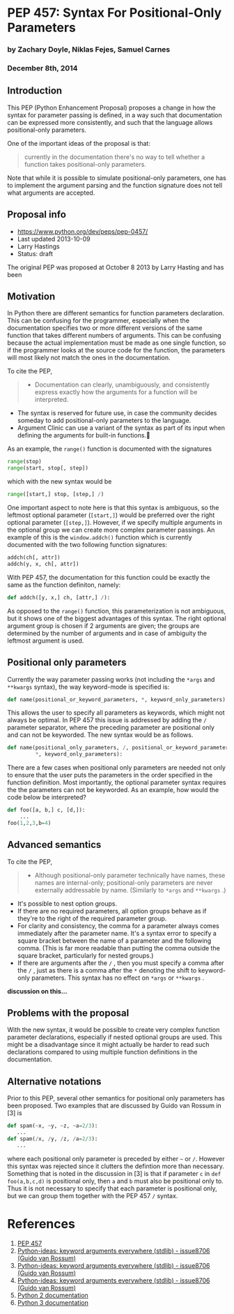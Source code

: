 PEP 457: Syntax For Positional-Only Parameters
===============

### by Zachary Doyle, Niklas Fejes, Samuel Carnes
### December 8th, 2014

## Introduction
This PEP (Python Enhancement Proposal) proposes a change in how the syntax for parameter passing is
defined, in a way such that documentation can be expressed more consistently, and such that
the language allows positional-only parameters.

One of the important ideas of the proposal is that:
> currently in the documentation there's no way to tell whether a function takes positional-only parameters. 

Note that while it is possible to simulate positional-only parameters, one has to implement the argument parsing and the function signature does not tell what arguments are accepted.

## Proposal info
* https://www.python.org/dev/peps/pep-0457/
* Last updated 2013-10-09
* Larry Hastings <larry at hastings.org>
* Status: draft

The original PEP was proposed at October 8 2013 by Larry Hasting and has been 

## Motivation
In Python there are different semantics for function parameters declaration. This can be confusing for the programmer, especially when the documentation specifies two or more different versions of the same function that takes different numbers of arguments. This can be confusing because the actual implementation must be made as one single function, so if the programmer looks at the source code for the function, the parameters will most likely not match the ones in the documentation.

To cite the PEP,
> * Documentation can clearly, unambiguously, and consistently express exactly how the arguments for a function will be interpreted.
* The syntax is reserved for future use, in case the community decides someday to add positional-only parameters to the language.
* Argument Clinic can use a variant of the syntax as part of its input when defining the arguments for built-in functions.


As an example, the `range()` function is documented with the signatures
```python
range(stop)
range(start, stop[, step])
```
which with the new syntax would be
```python
range([start,] stop, [step,] /)
```

One important aspect to note here is that this syntax is ambiguous, so the leftmost optional parameter (`[start,]`) would be preferred over the right optional parameter (`[step,]`). However, if we specify multiple arguments in the optional group we can create more complex parameter passings. An example of this is the `window.addch()` function which is currently documented with the two following function signatures:
```python
addch(ch[, attr])
addch(y, x, ch[, attr])
```
With PEP 457, the documentation for this function could be exactly the same as the function definiton, namely:
```python
def addch([y, x,] ch, [attr,] /):
```

As opposed to the `range()` function, this parameterization is not ambiguous, but it shows one of the biggest advantages of this syntax. The right optional argument group is chosen if 2 arguments are given; the groups are determined by the number of arguments and in case of ambiguity the leftmost argument is used.


## Positional only parameters
Currently the way parameter passing works (not including the `*args` and `**kwargs` syntax), the way keyword-mode is specified is:
```python
def name(positional_or_keyword_parameters, *, keyword_only_parameters):
```
This allows the user to specify all parameters as keywords, which might not always be optimal. In PEP 457 this issue is addressed by adding the `/` parameter separator, where the preceding parameter are positional only and can not be keyworded. The new syntax would be as follows.
```python
def name(positional_only_parameters, /, positional_or_keyword_parameters,
         *, keyword_only_parameters):
```

There are a few cases when positional only parameters are needed not only to ensure that the user puts the parameters in the order specified in the function definition. Most importantly, the optional parameter syntax requires the the parameters can not be keyworded. As an example, how would the code below be interpreted?
```python
def foo([a, b,] c, [d,]):
    ...
foo(1,2,3,b=4)
```

## Advanced semantics
To cite the PEP,
> * Although positional-only parameter technically have names, these names are internal-only; positional-only parameters are never externally addressable by name. (Similarly to `*args` and `**kwargs` .)
* It's possible to nest option groups.
* If there are no required parameters, all option groups behave as if they're to the right of the required parameter group.
* For clarity and consistency, the comma for a parameter always comes immediately after the parameter name. It's a syntax error to specify a square bracket between the name of a parameter and the following comma. (This is far more readable than putting the comma outside the square bracket, particularly for nested groups.)
* If there are arguments after the `/` , then you must specify a comma after the `/` , just as there is a comma after the `*` denoting the shift to keyword-only parameters.
This syntax has no effect on `*args` or `**kwargs` .

**discussion on this...**

## Problems with the proposal
With the new syntax, it would be possible to create very complex function parameter declarations, especially if nested optional groups are used. This might be a disadvantage since it might actually be harder to read such declarations compared to using multiple function definitions in the documentation.


## Alternative notations
Prior to this PEP, several other semantics for positional only parameters has been proposed. Two examples that are discussed by Guido van Rossum in [3] is
```python
def spam(~x, ~y, ~z, ~a=2/3):
   ...
def spam(/x, /y, /z, /a=2/3):
   ...
```
where each positional only parameter is preceded by either `~` or `/`. However this syntax was rejected since it clutters the defintion more than necessary. Something that is noted in the discussion in [3] is that if parameter `c` in `def foo(a,b,c,d)` is positional only, then `a` and `b` must also be positional only to. Thus it is not necessary to specify that each parameter is positional only, but we can group them together with the PEP 457 `/` syntax.

# References
1.  [PEP 457](https://www.python.org/dev/peps/pep-0457)
2.  [Python-ideas: keyword arguments everywhere (stdlib) - issue8706 (Guido van Rossum) ](https://mail.python.org/pipermail/python-ideas/2012-March/014364.html)
3.  [Python-ideas: keyword arguments everywhere (stdlib) - issue8706 (Guido van Rossum) ](https://mail.python.org/pipermail/python-ideas/2012-March/014378.html)
4.  [Python-ideas: keyword arguments everywhere (stdlib) - issue8706 (Guido van Rossum) ](https://mail.python.org/pipermail/python-ideas/2012-March/014417.html)
5.  [Python 2 documentation](https://docs.python.org/2/)
5.  [Python 3 documentation](https://docs.python.org/3/)
